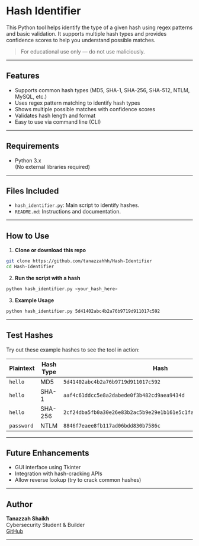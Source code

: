 # Hash Identifier 

This Python tool helps identify the type of a given hash using regex patterns and basic validation. It supports multiple hash types and provides confidence scores to help you understand possible matches.

>  For educational use only — do not use maliciously.

---

## Features

- Supports common hash types (MD5, SHA-1, SHA-256, SHA-512, NTLM, MySQL, etc.)
- Uses regex pattern matching to identify hash types
- Shows multiple possible matches with confidence scores
- Validates hash length and format
- Easy to use via command line (CLI)

---

## Requirements

- Python 3.x  
(No external libraries required)

---

## Files Included

- `hash_identifier.py`: Main script to identify hashes.
- `README.md`: Instructions and documentation.

---

## How to Use

1. **Clone or download this repo**
```bash
git clone https://github.com/tanazzahhh/Hash-Identifier
cd Hash-Identifier
```

2. **Run the script with a hash**
```bash
python hash_identifier.py <your_hash_here>
```

3. **Example Usage**
```bash
python hash_identifier.py 5d41402abc4b2a76b9719d911017c592
```

---

## Test Hashes

Try out these example hashes to see the tool in action:

| Plaintext | Hash Type | Hash |
|-----------|-----------|------|
| `hello` | MD5 | `5d41402abc4b2a76b9719d911017c592` |
| `hello` | SHA-1 | `aaf4c61ddcc5e8a2dabede0f3b482cd9aea9434d` |
| `hello` | SHA-256 | `2cf24dba5fb0a30e26e83b2ac5b9e29e1b161e5c1fa7425e73043362938b9824` |
| `password` | NTLM | `8846f7eaee8fb117ad06bdd830b7586c` |

---

## Future Enhancements

- GUI interface using Tkinter
- Integration with hash-cracking APIs
- Allow reverse lookup (try to crack common hashes)

---

## Author

**Tanazzah Shaikh**  
Cybersecurity Student & Builder  
[GitHub](https://github.com/tanazzahh)

---

